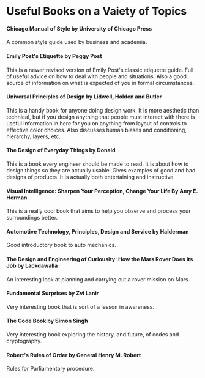 # **Useful Books on a Vaiety of Topics**

#### **Chicago Manual of Style** by University of Chicago Press

A common style guide used by business and academia.

#### **Emily Post's Etiquette** by Peggy Post

This is a newer revised version of Emily Post's classic etiquette guide.  Full of useful advice on how to deal with people and situations.  Also a good source of information on what is expected of you in formal circumstances.

#### **Universal Principles of Design** by Lidwell, Holden and Butler

This is a handy book for anyone doing design work.  It is more aesthetic than technical, but if you design anything that people must interact with there is useful information in here for you on anything from layout of controls to effective color choices.  Also discusses human biases and conditioning, hierarchy, layers, etc.

#### **The Design of Everyday Things** by Donald

This is a book every engineer should be made to read.  It is about how to design things so they are actually usable.  Gives examples of good and bad designs of products.  It is actually both entertaining and instructive.

#### **Visual Intelligence: Sharpen Your Perception, Change Your Life** By Amy E. Herman

This is a really cool book that aims to help you observe and process your surroundings better.

#### **Automotive Technology, Principles, Design and Service** by Halderman

Good introductory book to auto mechanics.

#### **The Design and Engineering of Curiousity: How the Mars Rover Does its Job** by Lackdawalla

An interesting look at planning and carrying out a rover mission on Mars.

#### **Fundamental Surprises** by Zvi Lanir

Very interesting book that is sort of a lesson in awareness.

#### **The Code Book** by Simon Singh

Very interesting book exploring the history, and future, of codes and cryptography.

#### **Robert's Rules of Order** by General Henry M. Robert

Rules for Parliamentary procedure.


<!-- More to be added later-->
